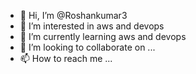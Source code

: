 - 👋 Hi, I’m @Roshankumar3
- 👀 I’m interested in aws and devops
- 🌱 I’m currently learning aws and devops
- 💞️ I’m looking to collaborate on ...
- 📫 How to reach me ...

<!---
Roshankumar3/Roshankumar3 is a ✨ special ✨ repository because its `README.md` (this file) appears on your GitHub profile.
You can click the Preview link to take a look at your changes.
--->
